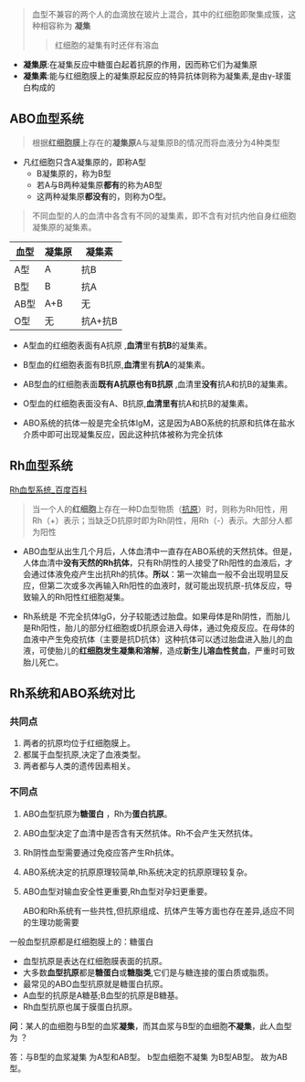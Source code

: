 
> 血型不兼容的两个人的血滴放在玻片上混合，其中的红细胞即聚集成簇，这种相容称为 **凝集**
>>红细胞的凝集有时还伴有溶血

- **凝集原**:在凝集反应中糖蛋白起着抗原的作用，因而称它们为凝集原
- **凝集素**:能与红细胞膜上的凝集原起反应的特异抗体则称为凝集素,是由γ-球蛋白构成的

## ABO血型系统
>根据**红细胞膜**上存在的**凝集原**A与凝集原B的情况而将血液分为4种类型

- 凡红细胞只含A凝集原的，即称A型
	- B凝集原的，称为B型
	- 若A与B两种凝集原**都有**的称为AB型
	- 这两种凝集原**都没有**的，则称为O型。
	
> 不同血型的人的血清中各含有不同的凝集素，即不含有对抗内他自身红细胞凝集原的凝集素。

|血型|凝集原|凝集素|
|---|---|---|
|A型|A|抗B|
|B型|B|抗A|
|AB型|A+B|无|
|O型|无|抗A+抗B|
- A型血的红细胞表面有A抗原 ,**血清**里有**抗B**的凝集素。
- B型血的红细胞表面有B抗原,**血清**里有**抗A**的凝集素。

- AB型血的红细胞表面**既有A抗原也有B抗原**  ,血清里**没有**抗A和抗B的凝集素。
- O型血的红细胞表面没有A、B抗原,**血清里有**抗A和抗B的凝集素。

- ABO系统的抗体一般是完全抗体IgM，这是因为ABO系统的抗原和抗体在盐水介质中即可出现凝集反应，因此这种抗体被称为完全抗体

## Rh血型系统
[Rh血型系统_百度百科](https://baike.baidu.com/item/Rh%E8%A1%80%E5%9E%8B%E7%B3%BB%E7%BB%9F)
>当一个人的**红细胞**上存在一种D血型物质（[抗原](https://baike.baidu.com/item/%E6%8A%97%E5%8E%9F/397174?fromModule=lemma_inlink)）时，则称为Rh阳性，用Rh（+）表示；当缺乏D抗原时即为Rh阴性，用Rh（-）表示。大部分人都为阳性

- ABO血型从出生几个月后，人体血清中一直存在ABO系统的天然抗体。但是，人体血清中**没有天然的Rh抗体**，只有Rh阴性的人接受了Rh阳性的血液后，才会通过体液免疫产生出抗Rh的抗体。**所以**：第一次输血一般不会出现明显反应，但第二次或多次再输入Rh阳性的血液时，就可能出现抗原-抗体反应，导致输入的Rh阳性红细胞凝集。

- Rh系统是 不完全抗体IgG，分子较能透过胎盘。如果母体是Rh阴性，而胎儿是Rh阳性，胎儿的部分红细胞或D抗原会进入母体，通过免疫反应。在母体的血液中产生免疫抗体（主要是抗D抗体）这种抗体可以透过胎盘进入胎儿的血液，可使胎儿的**红细胞发生凝集和溶解**，造成**新生儿溶血性贫血**，严重时可致胎儿死亡。

## Rh系统和ABO系统对比
### 共同点
1. 两者的抗原均位于红细胞膜上。
2. 都属于血型抗原,决定了血液类型。
3. 两者都与人类的遗传因素相关。
### 不同点
1. ABO血型抗原为**糖蛋白** ，Rh为**蛋白抗原**。
2. ABO血型决定了血清中是否含有天然抗体。Rh不会产生天然抗体。
3. Rh阴性血型需要通过免疫应答产生Rh抗体。
4. ABO系统决定的抗原原理较简单,Rh系统决定的抗原原理较复杂。
5. ABO血型对输血安全性更重要,Rh血型对孕妇更重要。

	ABO和Rh系统有一些共性,但抗原组成、抗体产生等方面也存在差异,适应不同的生理功能需要

一般血型抗原都是红细胞膜上的：糖蛋白
- 血型抗原是表达在红细胞膜表面的抗原。
- 大多数**血型抗原**都是**糖蛋白**或**糖脂类**,它们是与糖连接的蛋白质或脂质。
- 最常见的ABO血型抗原就是糖蛋白抗原。
- A血型的抗原是A糖基;B血型的抗原是B糖基。
- Rh血型抗原也属于膜蛋白抗原。


**问**：某人的血细胞与B型的血浆**凝集**，而其血浆与B型的血细胞**不凝集**，此人血型为 ？

答：与B型的血浆凝集 为A型和AB型。 b型血细胞不凝集 为B型AB型。 故为AB型。